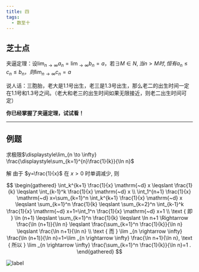 ```yaml
---
title: 四
tags:
  - 数至十
---
```

<!-- <script src="https://cdnjs.cloudflare.com/ajax/libs/mathjax/2.7.5/MathJax.js?config=TeX-AMS_HTML" async></script> -->
## 芝士点 
夹逼定理：设$\displaystyle\lim_{n \to \infty} a_n=\lim_{ \to \infty} b_n=a$，若$\exists M\in N,当n>M时,恒有a_n\le c_n\le b_n，则 \displaystyle\lim_{n \to \infty}c_n=a$

说人话：三胞胎，老大是1.1号出生，老三是1.3号出生，那么老二的出生时间一定在1.1号和1.3号之间。（老大和老三的出生时间如果无限接近，则老二出生时间可定）

**你已经掌握了夹逼定理，试试看！**  
***  

## 例题
求极限$\displaystyle\lim_{n \to \infty} \frac{\displaystyle\sum_{k=1}^{n}\frac{1}{k}}{\ln n}$

解 由于 $y=\frac{1}{x}$ 在 $x>0$ 时单调减少, 则  

$$
\begin{gathered}
\int_k^{k+1} \frac{1}{x} \mathrm{~d} x \leqslant \frac{1}{k} \leqslant \int_{k-1}^k \frac{1}{x} \mathrm{~d} x \\
\int_1^{n+1} \frac{1}{x} \mathrm{~d} x=\sum_{k=1}^n \int_k^{k+1} \frac{1}{x} \mathrm{~d} x \leqslant \sum_{k=1}^n \frac{1}{k} \leqslant \sum_{k=2}^n \int_{k-1}^k \frac{1}{x} \mathrm{~d} x+1=\int_1^n \frac{1}{x} \mathrm{~d} x+1 \\
\text { 即 } \ln (n+1) \leqslant \sum_{k=1}^n \frac{1}{k} \leqslant \ln n+1 \Rightarrow \frac{\ln (n+1)}{\ln n} \leqslant \frac{\sum_{k=1}^n \frac{1}{k}}{\ln n} \leqslant \frac{\ln n+1}{\ln n} \\
\text { 而 } \lim _{n \rightarrow \infty} \frac{\ln (n+1)}{\ln n}=1=\lim _{n \rightarrow \infty} \frac{\ln n+1}{\ln n}, \text { 所以 } \lim _{n \rightarrow \infty} \frac{\sum_{k=1}^n \frac{1}{k}}{\ln n}=1 .
\end{gathered}
$$  

![label](https://pic1.zhimg.com/v2-a462847fc8a839cbf84f73a45e86da60_b.jpg)